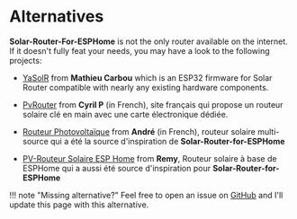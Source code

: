 # Alternatives

**Solar-Router-For-ESPHome** is not the only router available on the internet.  
If it doesn't fully feat your needs, you may have a look to the following projects:

* [YaSolR](https://yasolr.carbou.me/) from **Mathieu Carbou** which is an ESP32 firmware for Solar Router compatible with nearly any existing hardware components. 

* [PvRouter](https://ota.apper-solaire.org/) from **Cyril P** (in French), site français qui propose un routeur solaire clé en main avec une carte électronique dédiée.

* [Routeur Photovoltaïque](https://f1atb.fr) from **André** (in French), routeur solaire multi-source qui a été la source d'inspiration de **Solar-Router-for-ESPHome**

* [PV-Routeur Solaire ESP Home](https://domo.rem81.com/index.php/2023/07/18/pv-routeur-solaire/) from **Remy**, Routeur solaire à base de ESPHome qui a aussi été source d'inspiration pour **Solar-Router-for-ESPHome**

!!! note "Missing alternative?"
    Feel free to open an issue on [GitHub](https://github.com/XavierBerger/Solar-Router-for-ESPHome/issues) and I'll update this page with this alternative.
